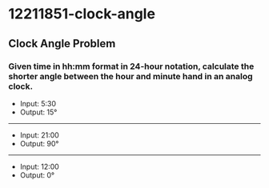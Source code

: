 # 12211851-clock-angle

## Clock Angle Problem
### Given time in hh:mm format in 24-hour notation, calculate the shorter angle between the hour and minute hand in an analog clock.
- Input:  5:30
- Output: 15°
------
- Input:  21:00
- Output: 90° 
------
- Input:  12:00
- Output: 0° 
